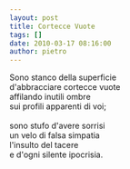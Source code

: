 ```yaml
---
layout: post
title: Cortecce Vuote
tags: []
date: 2010-03-17 08:16:00
author: pietro
---
```

Sono stanco della superficie<br/>d'abbracciare cortecce vuote<br/>affilando inutili ombre<br/>sui profili apparenti di voi;<br/><br/>sono stufo d'avere sorrisi<br/>un velo di falsa simpatia<br/>l'insulto del tacere<br/>e d'ogni silente ipocrisia.
